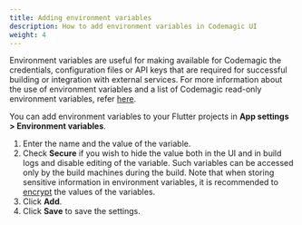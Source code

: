 ```yaml
---
title: Adding environment variables
description: How to add environment variables in Codemagic UI
weight: 4
---
```


Environment variables are useful for making available for Codemagic the credentials, configuration files or API keys that are required for successful building or integration with external services. For more information about the use of environment variables and a list of Codemagic read-only environment variables, refer [here](../building/environment-variables).

You can add environment variables to your Flutter projects in **App settings > Environment variables**.

1. Enter the name and the value of the variable.
2. Check **Secure** if you wish to hide the value both in the UI and in build logs and disable editing of the variable. Such variables can be accessed only by the build machines during the build. Note that when storing sensitive information in environment variables, it is recommended to [encrypt](../building/encrypting) the values of the variables.
3. Click **Add**.
4. Click **Save** to save the settings.
